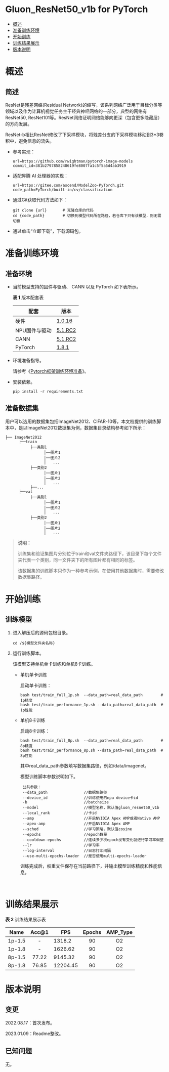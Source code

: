 

# Gluon_ResNet50_v1b for PyTorch

-   [概述](#1)
-   [准备训练环境](#2)
-   [开始训练](#3)
-   [训练结果展示](#4)
-   [版本说明](#5)

# 概述

## 简述

ResNet是残差网络(Residual Network)的缩写，该系列网络广泛用于目标分类等领域以及作为计算机视觉任务主干经典神经网络的一部分，典型的网络有ResNet50, ResNet101等。ResNet网络证明网络能够向更深（包含更多隐藏层）的方向发展。

ResNet-b相比ResNet修改了下采样模块，将残差分支的下采样模块移动到3*3卷积中，避免信息的流失。

+ 参考实现：

  ```
  url=https://github.com/rwightman/pytorch-image-models
  commit_id=381b2797858248619fe8007fa1c5f5a5d4ab3919
  ```

+ 适配昇腾 AI 处理器的实现：

  ```
  url=https://gitee.com/ascend/ModelZoo-PyTorch.git
  code_path=PyTorch/built-in/cv/classification
  ```

+ 通过Git获取代码方法如下：

  ```
  git clone {url}       # 克隆仓库的代码
  cd {code_path}        # 切换到模型代码所在路径，若仓库下只有该模型，则无需切换
  ```

+ 通过单击“立即下载”，下载源码包。

# 准备训练环境

## 准备环境

- 当前模型支持的固件与驱动、 CANN 以及 PyTorch 如下表所示。

  **表 1**  版本配套表

  | 配套          | 版本                                                         |
  | ------------- | ------------------------------------------------------------ |
  | 硬件          | [1.0.16](https://www.hiascend.com/hardware/firmware-drivers?tag=commercial) |
  | NPU固件与驱动 | [5.1.RC2](https://www.hiascend.com/hardware/firmware-drivers?tag=commercial) |
  | CANN          | [5.1.RC2](https://www.hiascend.com/software/cann/commercial?version=5.1.RC2) |
  | PyTorch       | [1.8.1](https://gitee.com/ascend/pytorch/tree/master/)       |

- 环境准备指导。

  请参考《[Pytorch框架训练环境准备](https://www.hiascend.com/document/detail/zh/ModelZoo/pytorchframework/ptes)》。

- 安装依赖。

  ```
  pip install -r requirements.txt
  ```



## 准备数据集

用户可以选用的数据集包括ImageNet2012、CIFAR-10等，本文档提供的训练脚本中，是以ImageNet2012数据集为例，数据集目录结构参考如下所示：

```
├── ImageNet2012
      ├──train
           ├──类别1
                 │──图片1
                 │──图片2
                 │   ...       
           ├──类别2
                 │──图片1
                 │──图片2
                 │   ...   
           ├──...                     
      ├──val  
           ├──类别1
                 │──图片1
                 │──图片2
                 │   ...       
           ├──类别2
                 │──图片1
                 │──图片2
                 │   ...              
```

> **说明：** 
>
> 训练集和验证集图片分别位于train和val文件夹路径下，该目录下每个文件夹代表一个类别，同一文件夹下的所有图片都有相同的标签。
>
> 该数据集的训练脚本只作为一种参考示例，在使用其他数据集时，需要修改数据集路径。

# 开始训练

## 训练模型

1. 进入解压后的源码包根目录。

   ```
   cd /${模型文件夹名称} 
   ```

2. 运行训练脚本。

   该模型支持单机单卡训练和单机8卡训练。

   + 单机单卡训练
   
     启动单卡训练：
   
     ```
     bash test/train_full_1p.sh  --data_path=real_data_path        # 1p精度
     bash test/train_performance_1p.sh --data_path=real_data_path  # 1p性能
     ```
   
   + 单机8卡训练

     启动8卡训练：
   
     ```
     bash test/train_full_8p.sh  --data_path=real_data_path        # 8p精度
     bash test/train_performance_8p.sh --data_path=real_data_path  # 8p性能 
     ```
   
     其中real_data_path参数填写数据集路径，例如/data/imagenet。
   
     模型训练脚本参数说明如下。
     
          公共参数：
          --data_path                //数据集路径
          --device_id                //训练使用的npu device卡id
          -b                         //batchsize
          --model                    //模型名称，默认值gluon_resnet50_v1b
          --local_rank               //卡id
          --amp                      //开启NVIDIA Apex AMP或者Native AMP
          --apex-amp                 //开启NVIDIA Apex AMP
          --sched                    //学习策略，默认值cosine
          --epochs                   //epoch数量
          --cooldown-epochs          //连续多少次epoch没有变化就进行学习率调整
          --lr                       //学习率
          --log-interval             //日志打印间隔
          --use-multi-epochs-loader  //是否使用multi-epochs-loader
     
     训练完成后，权重文件保存在当前路径下，并输出模型训练精度和性能信息。
   

 


​	

# 训练结果展示

**表 2**  训练结果展示表

| Name   | Acc@1 | FPS      | Epochs | AMP_Type |
| ------ | :---: | -------- | :----: | :------: |
| 1p-1.5 |   -   | 1318.2   |   90   |    O2    |
| 1p-1.8 |   -   | 1626.62  |   90   |    O2    |
| 8p-1.5 | 77.22 | 9145.32  |   90   |    O2    |
| 8p-1.8 | 76.85 | 12204.45 |   90   |    O2    |



# 版本说明

## 变更

2022.08.17：首次发布。

2023.01.09：Readme整改。

## 已知问题

无。
